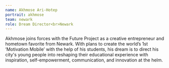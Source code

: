 ```yaml
---
name: Akhmose Ari-Hotep
portrait: akhmose
team: newark
role: Dream Director<br>Newark
---
```


Akhmose joins forces with the Future Project as a creative entrepreneur and hometown favorite from Newark. With plans to create the world’s 1st ‘Motivation Mobile’ with the help of his students, his dream is to direct his city's young people into reshaping their educational experience with inspiration, self-empowerment, communication, and innovation at the helm.